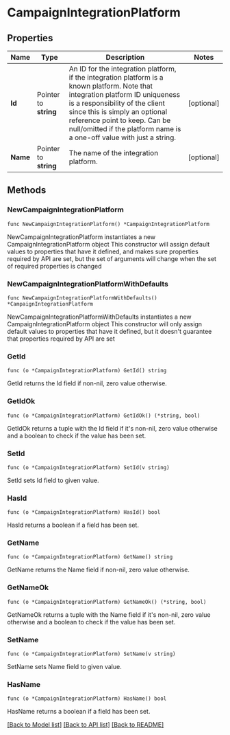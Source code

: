 # CampaignIntegrationPlatform

## Properties

Name | Type | Description | Notes
------------ | ------------- | ------------- | -------------
**Id** | Pointer to **string** | An ID for the integration platform, if the integration platform is a known platform. Note that integration platform ID uniqueness is a responsibility of the client since this is simply an optional reference point to keep. Can be null/omitted if the platform name is a one-off value with just a string.  | [optional] 
**Name** | Pointer to **string** | The name of the integration platform. | [optional] 

## Methods

### NewCampaignIntegrationPlatform

`func NewCampaignIntegrationPlatform() *CampaignIntegrationPlatform`

NewCampaignIntegrationPlatform instantiates a new CampaignIntegrationPlatform object
This constructor will assign default values to properties that have it defined,
and makes sure properties required by API are set, but the set of arguments
will change when the set of required properties is changed

### NewCampaignIntegrationPlatformWithDefaults

`func NewCampaignIntegrationPlatformWithDefaults() *CampaignIntegrationPlatform`

NewCampaignIntegrationPlatformWithDefaults instantiates a new CampaignIntegrationPlatform object
This constructor will only assign default values to properties that have it defined,
but it doesn't guarantee that properties required by API are set

### GetId

`func (o *CampaignIntegrationPlatform) GetId() string`

GetId returns the Id field if non-nil, zero value otherwise.

### GetIdOk

`func (o *CampaignIntegrationPlatform) GetIdOk() (*string, bool)`

GetIdOk returns a tuple with the Id field if it's non-nil, zero value otherwise
and a boolean to check if the value has been set.

### SetId

`func (o *CampaignIntegrationPlatform) SetId(v string)`

SetId sets Id field to given value.

### HasId

`func (o *CampaignIntegrationPlatform) HasId() bool`

HasId returns a boolean if a field has been set.

### GetName

`func (o *CampaignIntegrationPlatform) GetName() string`

GetName returns the Name field if non-nil, zero value otherwise.

### GetNameOk

`func (o *CampaignIntegrationPlatform) GetNameOk() (*string, bool)`

GetNameOk returns a tuple with the Name field if it's non-nil, zero value otherwise
and a boolean to check if the value has been set.

### SetName

`func (o *CampaignIntegrationPlatform) SetName(v string)`

SetName sets Name field to given value.

### HasName

`func (o *CampaignIntegrationPlatform) HasName() bool`

HasName returns a boolean if a field has been set.


[[Back to Model list]](../README.md#documentation-for-models) [[Back to API list]](../README.md#documentation-for-api-endpoints) [[Back to README]](../README.md)


